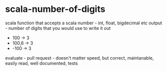 # scala-number-of-digits

scala function that accepts a scala number - int, float, bigdecimal etc
output - number of digits that you would use to write it out

- 100 -> 3
- 100,6 -> 3
- -100 -> 3

evaluate - pull request - doesn't matter speed, but correct, maintanable, easily read, well documented, tests
